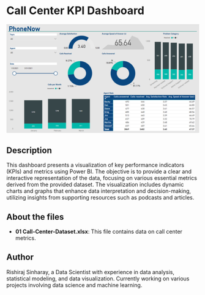 # Call Center KPI Dashboard

![Dashboard Image](dashboard_img.PNG)

## Description
This dashboard presents a visualization of key performance indicators (KPIs) and metrics using Power BI. The objective is to provide a clear and interactive representation of the data, focusing on various essential metrics derived from the provided dataset. The visualization includes dynamic charts and graphs that enhance data interpretation and decision-making, utilizing insights from supporting resources such as podcasts and articles.
## About the files
- **01 Call-Center-Dataset.xlsx**: This file contains data on call center metrics.
## Author
Rishiraj Sinharay, a Data Scientist with experience in data analysis, statistical modeling, and data visualization. Currently working on various projects involving data science and machine learning.

